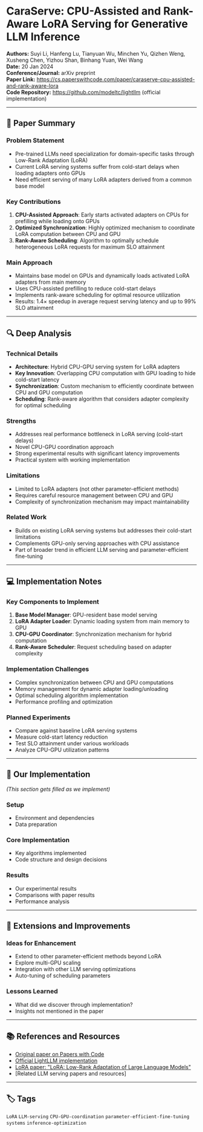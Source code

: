 # CaraServe: CPU-Assisted and Rank-Aware LoRA Serving for Generative LLM Inference

**Authors:** Suyi Li, Hanfeng Lu, Tianyuan Wu, Minchen Yu, Qizhen Weng, Xusheng Chen, Yizhou Shan, Binhang Yuan, Wei Wang  
**Date:** 20 Jan 2024  
**Conference/Journal:** arXiv preprint  
**Paper Link:** https://cs.paperswithcode.com/paper/caraserve-cpu-assisted-and-rank-aware-lora  
**Code Repository:** https://github.com/modeltc/lightllm (official implementation)

---

## 📖 Paper Summary

### Problem Statement
- Pre-trained LLMs need specialization for domain-specific tasks through Low-Rank Adaptation (LoRA)
- Current LoRA serving systems suffer from cold-start delays when loading adapters onto GPUs
- Need efficient serving of many LoRA adapters derived from a common base model

### Key Contributions
1. **CPU-Assisted Approach**: Early starts activated adapters on CPUs for prefilling while loading onto GPUs
2. **Optimized Synchronization**: Highly optimized mechanism to coordinate LoRA computation between CPU and GPU
3. **Rank-Aware Scheduling**: Algorithm to optimally schedule heterogeneous LoRA requests for maximum SLO attainment

### Main Approach
- Maintains base model on GPUs and dynamically loads activated LoRA adapters from main memory
- Uses CPU-assisted prefilling to reduce cold-start delays
- Implements rank-aware scheduling for optimal resource utilization
- Results: 1.4× speedup in average request serving latency and up to 99% SLO attainment

---

## 🔍 Deep Analysis

### Technical Details
- **Architecture**: Hybrid CPU-GPU serving system for LoRA adapters
- **Key Innovation**: Overlapping CPU computation with GPU loading to hide cold-start latency
- **Synchronization**: Custom mechanism to efficiently coordinate between CPU and GPU computation
- **Scheduling**: Rank-aware algorithm that considers adapter complexity for optimal scheduling

### Strengths
- Addresses real performance bottleneck in LoRA serving (cold-start delays)
- Novel CPU-GPU coordination approach
- Strong experimental results with significant latency improvements
- Practical system with working implementation

### Limitations
- Limited to LoRA adapters (not other parameter-efficient methods)
- Requires careful resource management between CPU and GPU
- Complexity of synchronization mechanism may impact maintainability

### Related Work
- Builds on existing LoRA serving systems but addresses their cold-start limitations
- Complements GPU-only serving approaches with CPU assistance
- Part of broader trend in efficient LLM serving and parameter-efficient fine-tuning

---

## 💻 Implementation Notes

### Key Components to Implement
1. **Base Model Manager**: GPU-resident base model serving
2. **LoRA Adapter Loader**: Dynamic loading system from main memory to GPU
3. **CPU-GPU Coordinator**: Synchronization mechanism for hybrid computation
4. **Rank-Aware Scheduler**: Request scheduling based on adapter complexity

### Implementation Challenges
- Complex synchronization between CPU and GPU computations
- Memory management for dynamic adapter loading/unloading
- Optimal scheduling algorithm implementation
- Performance profiling and optimization

### Planned Experiments
- Compare against baseline LoRA serving systems
- Measure cold-start latency reduction
- Test SLO attainment under various workloads
- Analyze CPU-GPU utilization patterns

---

## 🧪 Our Implementation

*(This section gets filled as we implement)*

### Setup
- Environment and dependencies
- Data preparation

### Core Implementation
- Key algorithms implemented
- Code structure and design decisions

### Results
- Our experimental results
- Comparisons with paper results
- Performance analysis

---

## 🚀 Extensions and Improvements

### Ideas for Enhancement
- Extend to other parameter-efficient methods beyond LoRA
- Explore multi-GPU scaling
- Integration with other LLM serving optimizations
- Auto-tuning of scheduling parameters

### Lessons Learned
- What did we discover through implementation?
- Insights not mentioned in the paper

---

## 📚 References and Resources

- [Original paper on Papers with Code](https://cs.paperswithcode.com/paper/caraserve-cpu-assisted-and-rank-aware-lora)
- [Official LightLLM implementation](https://github.com/modeltc/lightllm)
- [LoRA paper: "LoRA: Low-Rank Adaptation of Large Language Models"](https://arxiv.org/abs/2106.09685)
- [Related LLM serving papers and resources]

---

## 🏷️ Tags

`LoRA` `LLM-serving` `CPU-GPU-coordination` `parameter-efficient-fine-tuning` `systems` `inference-optimization` 